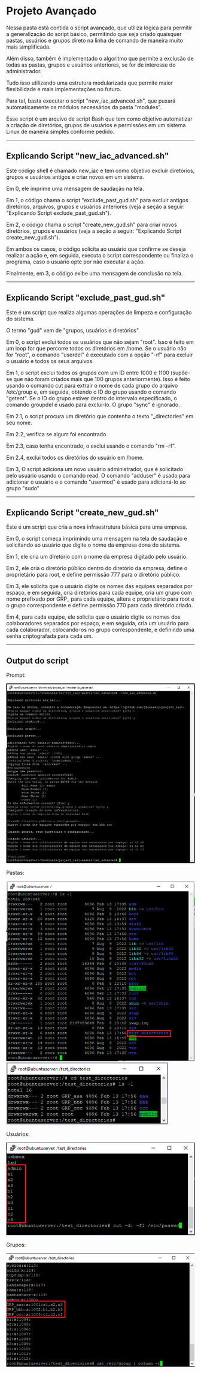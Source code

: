 # Projeto Avançado

Nessa pasta está contida o script avançado, que utiliza lógica para permitir a generalização do script básico, permitindo que seja criado quaisquer pastas, usuários e grupos direto na linha de comando de maneira muito mais simplificada.

Além disso, também é implementado o algoritmo que permite a exclusão de todas as pastas, grupos e usuários anteriores, se for de interesse do administrador.

Tudo isso utilizando uma estrutura modularizada que permite maior flexibilidade e mais implementações no futuro.

Para tal, basta executar o script "new_iac_advanced.sh", que puxará automaticamente os módulos necessários da pasta "modules".

Esse script é um arquivo de script Bash que tem como objetivo automatizar a criação de diretórios, grupos de usuários e permissões em um sistema Linux de maneira simples conforme pedido.

------

## Explicando Script "new_iac_advanced.sh"

Este código shell é chamado new_iac e tem como objetivo excluir diretórios, grupos e usuários antigos e criar novos em um sistema.

Em 0, ele imprime uma mensagem de saudação na tela.

Em 1, o código chama o script "exclude_past_gud.sh" para excluir antigos diretórios, arquivos, grupos e usuários anteriores (veja a seção a seguir: "Explicando Script exclude_past_gud.sh").

Em 2, o código chama o script "create_new_gud.sh" para criar novos diretórios, grupos e usuários (veja a seção a seguir: "Explicando Script create_new_gud.sh").

Em ambos os casos, o código solicita ao usuário que confirme se deseja realizar a ação e, em seguida, executa o script correspondente ou finaliza o programa, caso o usuário opte por não executar a ação.

Finalmente, em 3, o código exibe uma mensagem de conclusão na tela.

------

## Explicando Script "exclude_past_gud.sh"

Este é um script que realiza algumas operações de limpeza e configuração do sistema.

O termo "gud" vem de "grupos, usuários e diretórios".

Em 0, o script exclui todos os usuários que não sejam "root". Isso é feito em um loop for que percorre todos os diretórios em /home. Se o usuário não for "root", o comando "userdel" é executado com a opção "-rf" para excluir o usuário e todos os seus arquivos.

Em 1, o script exclui todos os grupos com um ID entre 1000 e 1100 (supõe-se que não foram criados mais que 100 grupos anteriormente). Isso é feito usando o comando cut para extrair o nome de cada grupo do arquivo /etc/group e, em seguida, obtendo o ID do grupo usando o comando "getent". Se o ID do grupo estiver dentro do intervalo especificado, o comando groupdel é usado para excluí-lo. O grupo "sync" é ignorado.

Em 2.1, o script procura um diretório que contenha o texto "_directories" em seu nome.

Em 2.2, verifica se algum foi encontrado

Em 2.3, caso tenha encontrado, o exclui usando o comando "rm -rf".

Em 2.4, exclui todos os diretórios do usuário em /home.

Em 3, O script adiciona um novo usuário administrador, que é solicitado pelo usuário usando o comando read. O comando "adduser" é usado para adicionar o usuário e o comando "usermod" é usado para adicioná-lo ao grupo "sudo"

------

## Explicando Script "create_new_gud.sh"

Este é um script que cria a nova infraestrutura básica para uma empresa.

Em 0, o script começa imprimindo uma mensagem na tela de saudação e solicitando ao usuário que digite o nome da empresa dona do sistema.

Em 1, ele cria um diretório com o nome da empresa digitado pelo usuário.

Em 2, ele cria o diretório público dentro do diretório da empresa, define o proprietário para root, e define permissão 777 para o diretório público.

Em 3, ele solicita que o usuário digite os nomes das equipes separados por espaço, e em seguida, cria diretórios para cada equipe, cria um grupo com nome prefixado por GRP_ para cada equipe, altera o proprietário para root e o grupo correspondente e define permissão 770 para cada diretório criado.

Em 4, para cada equipe, ele solicita que o usuário digite os nomes dos colaboradores separados por espaço, e em seguida, cria um usuário para cada colaborador, colocando-os no grupo correspondente, e definindo uma senha criptografada para cada um.

------

## Output do script

Prompt:

![Prompt Advanced](../images/prompt_advanced.png)

Pastas:

![Directories Advanced1](../images/directories_advanced1.png)
![Directories Advanced2](../images/directories_advanced2.png)

Usuários:

![Users Advanced](../images/users_advanced.png)

Grupos:

![Groups Advanced](../images/groups_advanced.png)